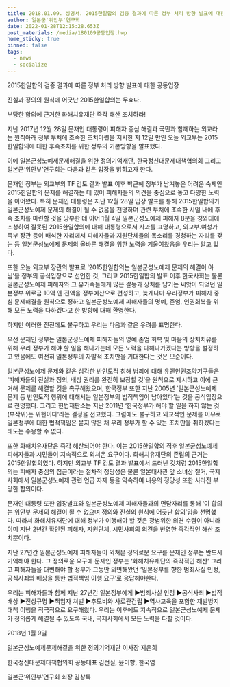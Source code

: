 ```yaml
---
title: 2018.01.09. 성명서. 2015한일합의 검증 결과에 따른 정부 처리 방향 발표에 대한 공동입장
author: 일본군'위안부'연구회
date: 2022-01-28T12:15:28.653Z
post_materials: /media/180109공동입장.hwp
home_sticky: true
pinned: false
tags:
  - news
  - socialize
---
```

2015한일합의 검증 결과에 따른 정부 처리 방향 발표에 대한 공동입장



진실과 정의의 원칙에 어긋난 2015한일합의는 무효다.

부당한 합의에 근거한 화해치유재단 즉각 해산 조치하라!

지난 2017년 12월 28일 문재인 대통령이 피해자 중심 해결과 국민과 함께하는 외교라는 원칙아래 정부 부처에 조속한 조치마련을 지시한 지 12일 만인 오늘 외교부는 2015한일합의에 대한 후속조치를 위한 정부의 기본방향을 발표했다.

이에 일본군성노예제문제해결을 위한 정의기억재단, 한국정신대문제대책협의회 그리고 일본군‘위안부’연구회는 다음과 같은 입장을 밝히고자 한다.

문재인 정부는 외교부의 TF 검토 결과 발표 이후 박근혜 정부가 남겨놓은 어려운 숙제인 2015한일합의 문제를 해결하는 데 있어 피해자들의 의견을 중심으로 놓고 다양한 노력을 이어왔다. 특히 문재인 대통령은 지난 12월 28일 입장 발표를 통해 2015한일합의가 일본군성노예제 문제의 해결이 될 수 없음을 천명하며 관련 부처에 조속한 시일 내에 후속 조치를 마련할 것을 당부한 데 이어 1월 4일 일본군성노예제 피해자 8분을 청와대에 초청하여 잘못된 2015한일합의에 대해 대통령으로서 사과를 표명하고, 외교부.여성가족부 장관 등이 배석한 자리에서 피해자들과 지원단체들의 목소리를 경청하는 자리를 갖는 등 일본군성노예제 문제의 올바른 해결을 위한 노력을 기울여왔음을 우리는 알고 있다.

또한 오늘 외교부 장관의 발표로 ‘2015한일합의는 일본군성노예제 문제의 해결이 아님’을 정부의 공식입장으로 선언한 것, 그리고 2015한일합의 발표 이후 한국사회는 물론 일본군성노예제 피해자와 그 유가족들에게 많은 갈등과 상처를 남기는 씨앗이 되었던 일본정부 위로금 10억 엔 전액을 정부예산으로 편성하고, 늦게나마 우리정부가 피해자 중심 문제해결을 원칙으로 정하고 일본군성노예제 피해자들의 명예, 존엄, 인권회복을 위해 모든 노력을 다하겠다고 한 방향에 대해 환영한다.

하지만 이러한 진전에도 불구하고 우리는 다음과 같은 우려를 표명한다.

우선 문재인 정부는 일본군성노예제 피해자들의 명예.존엄 회복 및 마음의 상처치유를 위해 우리 정부가 해야 할 일을 해나가는데 모든 노력을 다해나가겠다는 방향을 설정하고 있음에도 여전히 일본정부의 자발적 조치만을 기대한다는 것은 모순이다.

일본군성노예제 문제와 같은 심각한 반인도적 침해 범죄에 대해 유엔인권조약기구들은 ‘피해자들의 진실과 정의, 배상 권리를 완전히 보장할 것’을 원칙으로 제시하고 이에 근거해 문제를 해결할 것을 촉구해왔으며, 한국정부 또한 지난 2005년 ‘일본군성노예제 문제 등 반인도적 행위에 대해서는 일본정부의 법적책임이 남아있다’는 것을 공식입장으로 천명했다. 그리고 헌법재판소는 지난 2011년 ‘한국정부가 해야 할 일을 하지 않는 것(부작위)는 위헌이다’라는 결정을 선고했다. 그럼에도 불구하고 외교적인 문제를 이유로 일본정부에 대한 법적책임은 묻지 않은 채 우리 정부가 할 수 있는 조치만을 취하겠다는 태도는 수용할 수 없다.

또한 화해치유재단은 즉각 해산되어야 한다. 이는 2015한일합의 직후 일본군성노예제 피해자들과 시민들이 지속적으로 외쳐온 요구이다. 화해치유재단의 존립의 근거는 2015한일합의였다. 하지만 외교부 TF 검토 결과 발표에서 드러난 것처럼 2015한일합의는 피해자 중심의 접근이라는 절차적 정당성은 물론 일본대사관 앞 소녀상 철거, 국제사회에서 일본군성노예제 관련 언급 자제 등을 약속하여 내용의 정당성 또한 사라진 부당한 합의이다.

문재인 대통령 또한 입장발표와 일본군성노예제 피해자들과의 면담자리를 통해 ‘이 합의는 위안부 문제의 해결이 될 수 없으며 정의와 진실의 원칙에 어긋난 합의’임을 천명했다. 따라서 화해치유재단에 대해 정부가 이행해야 할 것은 광범위한 의견 수렴이 아니라 이미 지난 2년간 확인된 피해자, 지원단체, 시민사회의 의견을 반영한 즉각적인 해산 조치뿐이다.

지난 27년간 일본군성노예제 피해자들이 외쳐온 정의로운 요구를 문재인 정부는 반드시 기억해야 한다. 그 정의로운 요구에 문재인 정부는 ‘화해치유재단의 즉각적인 해산’ 그리고 피해자들을 대변해야 할 정부가 그동안 외면해왔던 ‘일본정부를 향한 범죄사실 인정, 공식사죄와 배상을 통한 법적책임 이행 요구’로 응답해야한다.

우리는 피해자들과 함께 지난 27년간 일본정부에게 ▶️범죄사실 인정 ▶️공식사죄 ▶️법적배상 ▶️진상규명 ▶️책임자 처벌 ▶️추모비와 사료관건립 ▶️역사교육을 포함한 재발방지 대책 이행을 적극적으로 요구해왔다. 우리는 이후에도 지속적으로 일본군성노예제 문제가 정의롭게 해결될 수 있도록 국내, 국제사회에서 모든 노력을 다할 것이다.

2018년 1월 9일

일본군성노예제문제해결을 위한 정의기억재단 이사장 지은희

한국정신대문제대책협의회 공동대표 김선실, 윤미향, 한국염

일본군‘위안부’연구회 회장 김창록